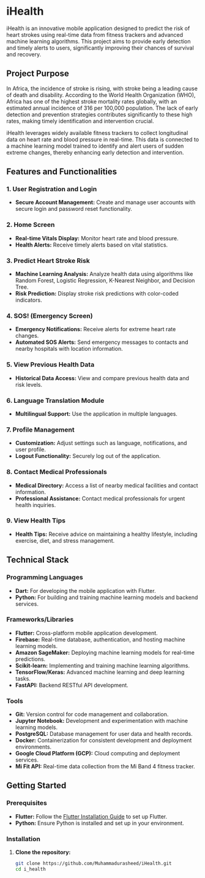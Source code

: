 # iHealth

iHealth is an innovative mobile application designed to predict the risk of heart strokes using real-time data from fitness trackers and advanced machine learning algorithms. This project aims to provide early detection and timely alerts to users, significantly improving their chances of survival and recovery.

## Project Purpose

In Africa, the incidence of stroke is rising, with stroke being a leading cause of death and disability. According to the World Health Organization (WHO), Africa has one of the highest stroke mortality rates globally, with an estimated annual incidence of 316 per 100,000 population. The lack of early detection and prevention strategies contributes significantly to these high rates, making timely identification and intervention crucial.

iHealth leverages widely available fitness trackers to collect longitudinal data on heart rate and blood pressure in real-time. This data is connected to a machine learning model trained to identify and alert users of sudden extreme changes, thereby enhancing early detection and intervention.


## Features and Functionalities

### 1. User Registration and Login
- **Secure Account Management:** Create and manage user accounts with secure login and password reset functionality.

### 2. Home Screen
- **Real-time Vitals Display:** Monitor heart rate and blood pressure.
- **Health Alerts:** Receive timely alerts based on vital statistics.

### 3. Predict Heart Stroke Risk
- **Machine Learning Analysis:** Analyze health data using algorithms like Random Forest, Logistic Regression, K-Nearest Neighbor, and Decision Tree.
- **Risk Prediction:** Display stroke risk predictions with color-coded indicators.

### 4. SOS! (Emergency Screen)
- **Emergency Notifications:** Receive alerts for extreme heart rate changes.
- **Automated SOS Alerts:** Send emergency messages to contacts and nearby hospitals with location information.

### 5. View Previous Health Data
- **Historical Data Access:** View and compare previous health data and risk levels.

### 6. Language Translation Module
- **Multilingual Support:** Use the application in multiple languages.

### 7. Profile Management
- **Customization:** Adjust settings such as language, notifications, and user profile.
- **Logout Functionality:** Securely log out of the application.

### 8. Contact Medical Professionals
- **Medical Directory:** Access a list of nearby medical facilities and contact information.
- **Professional Assistance:** Contact medical professionals for urgent health inquiries.

### 9. View Health Tips
- **Health Tips:** Receive advice on maintaining a healthy lifestyle, including exercise, diet, and stress management.

## Technical Stack

### Programming Languages
- **Dart:** For developing the mobile application with Flutter.
- **Python:** For building and training machine learning models and backend services.

### Frameworks/Libraries
- **Flutter:** Cross-platform mobile application development.
- **Firebase:** Real-time database, authentication, and hosting machine learning models.
- **Amazon SageMaker:** Deploying machine learning models for real-time predictions.
- **Scikit-learn:** Implementing and training machine learning algorithms.
- **TensorFlow/Keras:** Advanced machine learning and deep learning tasks.
- **FastAPI:** Backend RESTful API development.

### Tools
- **Git:** Version control for code management and collaboration.
- **Jupyter Notebook:** Development and experimentation with machine learning models.
- **PostgreSQL:** Database management for user data and health records.
- **Docker:** Containerization for consistent development and deployment environments.
- **Google Cloud Platform (GCP):** Cloud computing and deployment services.
- **Mi Fit API:** Real-time data collection from the Mi Band 4 fitness tracker.

## Getting Started

### Prerequisites
- **Flutter:** Follow the [Flutter Installation Guide](https://docs.flutter.dev/get-started/install) to set up Flutter.
- **Python:** Ensure Python is installed and set up in your environment.

### Installation

1. **Clone the repository:**
   ```sh
   git clone https://github.com/Muhammadurasheed/iHealth.git
   cd i_health
